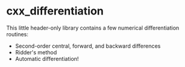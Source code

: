 # cxx_differentiation

This little header-only library contains a few numerical differentiation routines:
  * Second-order central, forward, and backward differences
  * Ridder's method
  * Automatic differentiation!
